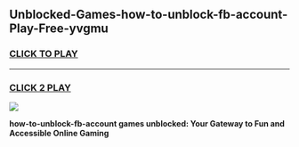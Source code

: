 
## Unblocked-Games-how-to-unblock-fb-account-Play-Free-yvgmu
<h3>
<a href="https://premium76.site?title=how-to-unblock-fb-account&ref=20M">CLICK TO PLAY</a></h3>
<hr>

<h3>
<a href="https://premium76.site?title=how-to-unblock-fb-account&ref=20M">CLICK 2 PLAY</a>
  
</h3>

<a href="https://premium76.site?title=how-to-unblock-fb-account&ref=19M"><img src="https://clearcache.store/games.png"></a>


**how-to-unblock-fb-account games unblocked: Your Gateway to Fun and Accessible Online Gaming**
